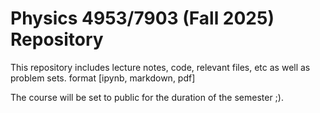 Physics 4953/7903 (Fall 2025) Repository
===============================================================

This repository includes lecture notes, code, relevant files, etc as well as problem sets. format [ipynb, markdown, pdf]  

The course will be set to public for the duration of the semester ;).

